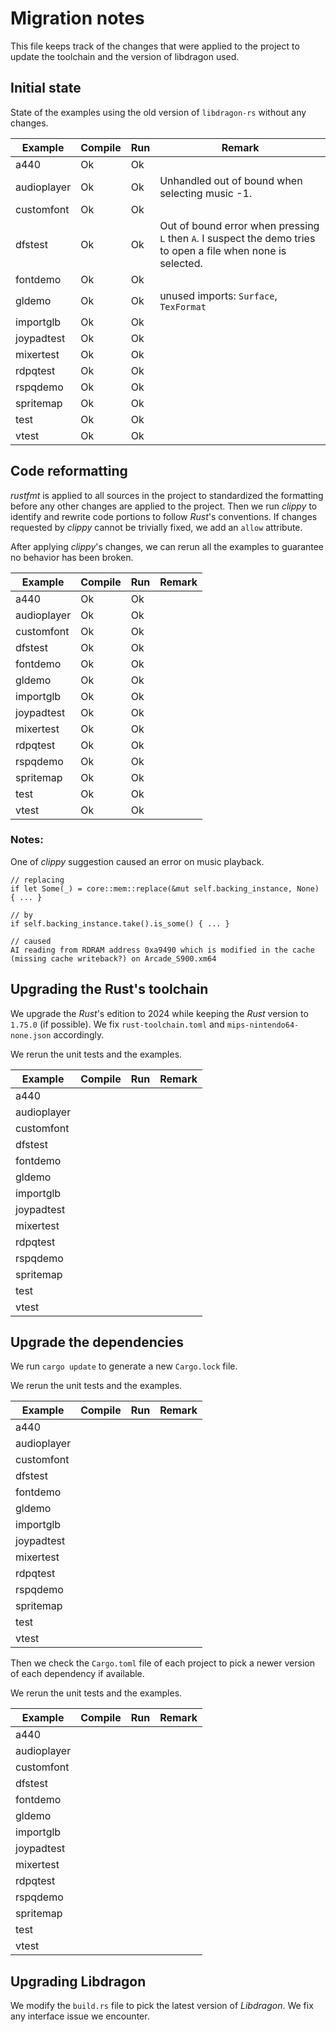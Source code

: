 # Migration notes

This file keeps track of the changes that were applied to the
project to update the toolchain and the version of libdragon used.


## Initial state

State of the examples using the old version of `libdragon-rs` without any changes.

| Example     | Compile | Run     | Remark |
|-------------|---------|---------|--------|
| a440        | Ok      | Ok      |        |
| audioplayer | Ok      | Ok      | Unhandled out of bound when selecting music -1. |
| customfont  | Ok      | Ok      |        |
| dfstest     | Ok      | Ok      | Out of bound error when pressing `L` then `A`. I suspect the demo tries to open a file when none is selected. |
| fontdemo    | Ok      | Ok      |        |
| gldemo      | Ok      | Ok      | unused imports: `Surface`, `TexFormat` |
| importglb   | Ok      | Ok      |        |
| joypadtest  | Ok      | Ok      |        |
| mixertest   | Ok      | Ok      |        |
| rdpqtest    | Ok      | Ok      |        |
| rspqdemo    | Ok      | Ok      |        |
| spritemap   | Ok      | Ok      |        |
| test        | Ok      | Ok      |        |
| vtest       | Ok      | Ok      |        |


## Code reformatting

_rustfmt_ is applied to all sources in the project to standardized the formatting before any other changes are applied to the project.
Then we run _clippy_ to identify and rewrite code portions to follow _Rust_'s conventions.
If changes requested by _clippy_ cannot be trivially fixed, we add an `allow` attribute.

After applying _clippy_'s changes, we can rerun all the examples to guarantee no behavior has been broken.

| Example     | Compile | Run     | Remark |
|-------------|---------|---------|--------|
| a440        | Ok      | Ok      |        |
| audioplayer | Ok      | Ok      |        |
| customfont  | Ok      | Ok      |        |
| dfstest     | Ok      | Ok      |        |
| fontdemo    | Ok      | Ok      |        |
| gldemo      | Ok      | Ok      |        |
| importglb   | Ok      | Ok      |        |
| joypadtest  | Ok      | Ok      |        |
| mixertest   | Ok      | Ok      |        |
| rdpqtest    | Ok      | Ok      |        |
| rspqdemo    | Ok      | Ok      |        |
| spritemap   | Ok      | Ok      |        |
| test        | Ok      | Ok      |        |
| vtest       | Ok      | Ok      |        |

### Notes:
One of _clippy_ suggestion caused an error on music playback.

```
// replacing
if let Some(_) = core::mem::replace(&mut self.backing_instance, None) { ... }

// by
if self.backing_instance.take().is_some() { ... }

// caused
AI reading from RDRAM address 0xa9490 which is modified in the cache (missing cache writeback?) on Arcade_S900.xm64
```


## Upgrading the Rust's toolchain

We upgrade the _Rust_'s edition to 2024 while keeping the _Rust_ version to `1.75.0` (if possible).
We fix `rust-toolchain.toml` and `mips-nintendo64-none.json` accordingly.

We rerun the unit tests and the examples.

| Example     | Compile | Run     | Remark |
|-------------|---------|---------|--------|
| a440        |         |         |        |
| audioplayer |         |         |        |
| customfont  |         |         |        |
| dfstest     |         |         |        |
| fontdemo    |         |         |        |
| gldemo      |         |         |        |
| importglb   |         |         |        |
| joypadtest  |         |         |        |
| mixertest   |         |         |        |
| rdpqtest    |         |         |        |
| rspqdemo    |         |         |        |
| spritemap   |         |         |        |
| test        |         |         |        |
| vtest       |         |         |        |


## Upgrade the dependencies

We run `cargo update` to generate a new `Cargo.lock` file.

We rerun the unit tests and the examples.

| Example     | Compile | Run     | Remark |
|-------------|---------|---------|--------|
| a440        |         |         |        |
| audioplayer |         |         |        |
| customfont  |         |         |        |
| dfstest     |         |         |        |
| fontdemo    |         |         |        |
| gldemo      |         |         |        |
| importglb   |         |         |        |
| joypadtest  |         |         |        |
| mixertest   |         |         |        |
| rdpqtest    |         |         |        |
| rspqdemo    |         |         |        |
| spritemap   |         |         |        |
| test        |         |         |        |
| vtest       |         |         |        |

Then we check the `Cargo.toml` file of each project to pick a newer version of each dependency if available.

We rerun the unit tests and the examples.

| Example     | Compile | Run     | Remark |
|-------------|---------|---------|--------|
| a440        |         |         |        |
| audioplayer |         |         |        |
| customfont  |         |         |        |
| dfstest     |         |         |        |
| fontdemo    |         |         |        |
| gldemo      |         |         |        |
| importglb   |         |         |        |
| joypadtest  |         |         |        |
| mixertest   |         |         |        |
| rdpqtest    |         |         |        |
| rspqdemo    |         |         |        |
| spritemap   |         |         |        |
| test        |         |         |        |
| vtest       |         |         |        |


## Upgrading Libdragon

We modify the `build.rs` file to pick the latest version of _Libdragon_.
We fix any interface issue we encounter.
